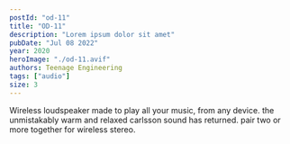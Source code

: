 ```yaml
---
postId: "od-11"
title: "OD-11"
description: "Lorem ipsum dolor sit amet"
pubDate: "Jul 08 2022"
year: 2020
heroImage: "./od-11.avif"
authors: Teenage Engineering
tags: ["audio"]
size: 3
---
```


Wireless loudspeaker made to play all your music, from any device. the unmistakably warm and relaxed carlsson sound has returned. pair two or more together for wireless stereo.
